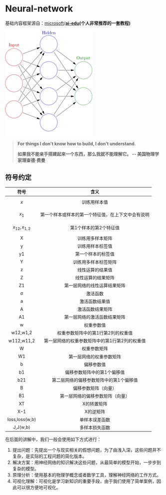 # Neural-network

基础内容框架源自：[microsoft](https://github.com/microsoft)/[**ai-edu**](https://github.com/microsoft/ai-edu)**\(个人非常推荐的一套教程\)**

![](.gitbook/assets/image%20%2827%29.png)

> **For things I don't know how to build, I don't understand.**
>
> **如果我不能亲手搭建起来一个东西，那么我就不能理解它。 -- 美国物理学家理查德·费曼**

## 符号约定

| 符号 | 含义 |
| :---: | :---: |
| $$x$$ | 训练用样本值 |
| $$x_{1}$$ | 第一个样本或样本的第一个特征值，在上下文中会有说明 |
| $$x_{12},x_{1,2}$$ | 第1个样本的第2个特征值 |
| X | 训练用多样本矩阵 |
| y | 训练用样本标签值 |
| y1 | 第一个样本的标签值 |
| Y | 训练用多样本标签矩阵 |
| z | 线性运算的结果值 |
| Z | 线性运算的结果矩阵 |
| Z1 | 第一层网络的线性运算结果矩阵 |
| σ | 激活函数 |
| a | 激活函数结果值 |
| A | 激活函数结果矩阵 |
| A1 | 第一层网络的激活函数结果矩阵 |
| w | 权重参数值 |
| w12,w1,2 | 权重参数矩阵中的第1行第2列的权重值 |
| w112,w11,2 | 第一层网络的权重参数矩阵中的第1行第2列的权重值 |
| W | 权重参数矩阵 |
| W1 | 第一层网络的权重参数矩阵 |
| b | 偏移参数值 |
| b1 | 偏移参数矩阵中的第1个偏移值 |
| b21 | 第二层网络的偏移参数矩阵中的第1个偏移值 |
| B | 偏移参数矩阵（向量） |
| B1 | 第一层网络的偏移参数矩阵（向量） |
| XT | X的转置矩阵 |
| X−1 | X的逆矩阵 |
| loss,loss\(w,b\) | 单样本误差函数 |
| J,J\(w,b\) | 多样本损失函数 |

在后面的讲解中，我们一般会使用如下方式进行：

1. 提出问题：先提出一个与现实相关的假想问题，为了由浅入深，这些问题并不复杂，是实际的工程问题的简化版本。
2. 解决方案：用神经网络的知识解决这些问题，从最简单的模型开始，一步步到复杂的模型。
3. 原理分析：使用基本的物理学概念或者数学工具，理解神经网络的工作方式。
4. 可视化理解：可视化是学习新知识的重要手段，由于我们使用了简单案例，因此可以很方便地可视化。

